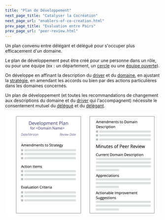 ```yaml
---
title: "Plan de Développement"
next_page_title: "Catalyser la Cocréation"
next_page_url: "enablers-of-co-creation.html"
prev_page_title: "Evaluation entre Pairs"
prev_page_url: "peer-review.html"
---
```



<div class="card summary"><div class="card-body">Un plan convenu entre délégant et délégué pour s'occuper plus efficacement d'un domaine.
</div></div>

Le plan de développement peut être créé pour une personne dans un rôle, ou pour une équipe (ex : un département, un [cercle](circle.html) ou une [équipe ouverte](open-team.html)).

On développe en affinant la description du [driver](describe-organizational-drivers.html) et du <a href="glossary.html#entry-domain" class="glossary-tooltip" data-toggle="tooltip" title="Domaine: Une zone de responsabilité et d&#x27;autorité bien délimitée au sein d&#x27;une organisation.">domaine</a>, en ajustant la <a href="glossary.html#entry-strategy" class="glossary-tooltip" data-toggle="tooltip" title="Stratégie: Une approche générale définissant comment créer de la valeur pour s&#x27;occuper avec succès d&#x27;un domaine.">stratégie</a>, en amendant les accords ou bien par des actions particulières dans les domaines concernés.

Un plan de développement (et toutes les recommandations de changement aux descriptions du domaine et du <a href="glossary.html#entry-driver" class="glossary-tooltip" data-toggle="tooltip" title="Driver: Le motif d&#x27;un groupe ou d&#x27;une personne pour répondre à une situation particulière.">driver</a> qui l'accompagnent) nécessite le consentement mutuel du <a href="glossary.html#entry-delegatee" class="glossary-tooltip" data-toggle="tooltip" title="Délégué: Un individu ou un groupe acceptant la responsabilité d&#x27;un domaine qui lui est délégué, devenant un porteur de rôle ou une équipe.">délégué</a> et du <a href="glossary.html#entry-delegator" class="glossary-tooltip" data-toggle="tooltip" title="Délégant: Un individu ou un groupe déléguant la responsabilité d&#x27;un domaine à autrui.">délégant</a>.

![Un modèle pour les plans de développement](img/templates/development-plan-template.png)